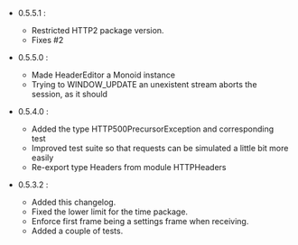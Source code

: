 - 0.5.5.1 :
    * Restricted HTTP2 package version.
    * Fixes #2

- 0.5.5.0 :
    * Made HeaderEditor a Monoid instance
    * Trying to WINDOW_UPDATE an unexistent stream aborts the session, as it should

- 0.5.4.0 :
    * Added the type HTTP500PrecursorException and corresponding test
    * Improved test suite so that requests can be simulated a little bit more easily
    * Re-export type Headers from module HTTPHeaders

- 0.5.3.2 :
    * Added this changelog.
    * Fixed the lower limit for the time package.
    * Enforce first frame being a settings frame when receiving.
    * Added a couple of tests.
